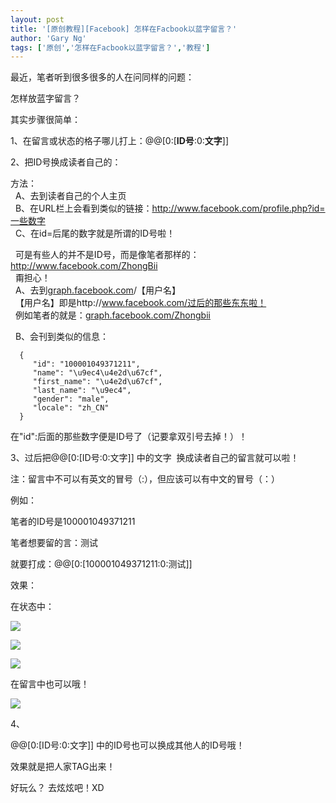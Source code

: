 ```yaml
---
layout: post
title: '[原创教程][Facebook] 怎样在Facbook以蓝字留言？'
author: 'Gary Ng'
tags: ['原创','怎样在Facbook以蓝字留言？','教程']
---
```


最近，笔者听到很多很多的人在问同样的问题：  
  
 怎样放蓝字留言？  
  
 其实步骤很简单：  
  
 1、在留言或状态的格子哪儿打上：‎@@[0:[**ID号**:0:**文字**]]   
  
 2、把ID号换成读者自己的：  
  
 方法：  
   A、去到读者自己的个人主页  
  
B、在URL栏上会看到类似的链接：‎http://www.facebook.com/profile.php?id=一些数字  
   C、在id=后尾的数字就是所谓的ID号啦！  
  
  
  
可是有些人的并不是ID号，而是像笔者那样的：http://www.facebook.com/ZhongBii  
   甭担心！  
   A、去到[graph.facebook.com](http://graph.facebook.com/)/【用户名】  
   【用户名】即是http://www.facebook.com/过后的那些东东啦！  
  
例如笔者的就是：[graph.facebook.com/Zhongbii](http://graph.facebook.com/Zhongbii)  
  
  
   B、会刊到类似的信息：  
  

```
  {
     "id": "100001049371211",
     "name": "\u9ec4\u4e2d\u67cf",
     "first_name": "\u4e2d\u67cf",
     "last_name": "\u9ec4",
     "gender": "male",
     "locale": "zh_CN"
  }
```

  在"id":后面的那些数字便是ID号了（记要拿双引号去掉！）！

3、过后把@@[0:[ID号:0:文字]] 中的文字  换成读者自己的留言就可以啦！

注：留言中不可以有英文的冒号（:），但应该可以有中文的冒号（：）

例如：

笔者的ID号是100001049371211

笔者想要留的言：测试

就要打成：@@[0:[100001049371211:0:测试]]

效果：

在状态中：


[![](http://4.bp.blogspot.com/-oNEe9CzSqPs/TsoI2dJ9_SI/AAAAAAAAAzU/hEPuurQPaCM/s1600/2011-11-21+16-10-18.jpg)](http://4.bp.blogspot.com/-oNEe9CzSqPs/TsoI2dJ9_SI/AAAAAAAAAzU/hEPuurQPaCM/s1600/2011-11-21+16-10-18.jpg)

  

[![](http://2.bp.blogspot.com/-6bg-pgpR2Sk/TsoI25YV5TI/AAAAAAAAAzc/DeSDXr8rcWY/s1600/2011-11-21+16-11-09.jpg)](http://2.bp.blogspot.com/-6bg-pgpR2Sk/TsoI25YV5TI/AAAAAAAAAzc/DeSDXr8rcWY/s1600/2011-11-21+16-11-09.jpg)

  

[![](http://4.bp.blogspot.com/-jwD1Grg-6xc/TsoI4AWHdlI/AAAAAAAAAzk/Lx1aQ9zXg5k/s1600/2011-11-21+16-11-28.jpg)](http://4.bp.blogspot.com/-jwD1Grg-6xc/TsoI4AWHdlI/AAAAAAAAAzk/Lx1aQ9zXg5k/s1600/2011-11-21+16-11-28.jpg)

  
  
在留言中也可以哦！  

[![](http://1.bp.blogspot.com/-KOMpB-00OnA/TsoI5MXpSxI/AAAAAAAAAzo/oMmyH_C1ko0/s1600/2011-11-21+16-12-05.jpg)](http://1.bp.blogspot.com/-KOMpB-00OnA/TsoI5MXpSxI/AAAAAAAAAzo/oMmyH_C1ko0/s1600/2011-11-21+16-12-05.jpg)


4、

@@[0:[ID号:0:文字]] 中的ID号也可以换成其他人的ID号哦！

效果就是把人家TAG出来！

好玩么？
去炫炫吧！XD

